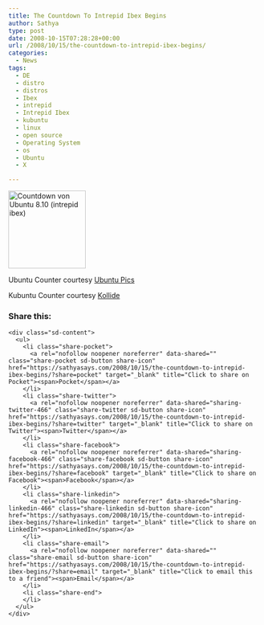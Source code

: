 ```yaml
---
title: The Countdown To Intrepid Ibex Begins
author: Sathya
type: post
date: 2008-10-15T07:28:28+00:00
url: /2008/10/15/the-countdown-to-intrepid-ibex-begins/
categories:
  - News
tags:
  - DE
  - distro
  - distros
  - Ibex
  - intrepid
  - Intrepid Ibex
  - kubuntu
  - linux
  - open source
  - Operating System
  - os
  - Ubuntu
  - X

---
```

[<img src="http://www.ubuntu-pics.de/counter/" border="0" alt="Countdown von Ubuntu 8.10 (intrepid ibex)" width="154" height="155" />][1][<img src="https://i2.wp.com/aplg.kollide.net/kubuntu/counter/small.en.png?w=740" border="0" alt="" data-recalc-dims="1" />][2]

Ubuntu Counter courtesy [Ubuntu Pics][3]

Kubuntu Counter courtesy [Kollide][4]

<div class="sharedaddy sd-sharing-enabled">
  <div class="robots-nocontent sd-block sd-social sd-social-icon-text sd-sharing">
    <h3 class="sd-title">
      Share this:
    </h3>
    
    <div class="sd-content">
      <ul>
        <li class="share-pocket">
          <a rel="nofollow noopener noreferrer" data-shared="" class="share-pocket sd-button share-icon" href="https://sathyasays.com/2008/10/15/the-countdown-to-intrepid-ibex-begins/?share=pocket" target="_blank" title="Click to share on Pocket"><span>Pocket</span></a>
        </li>
        <li class="share-twitter">
          <a rel="nofollow noopener noreferrer" data-shared="sharing-twitter-466" class="share-twitter sd-button share-icon" href="https://sathyasays.com/2008/10/15/the-countdown-to-intrepid-ibex-begins/?share=twitter" target="_blank" title="Click to share on Twitter"><span>Twitter</span></a>
        </li>
        <li class="share-facebook">
          <a rel="nofollow noopener noreferrer" data-shared="sharing-facebook-466" class="share-facebook sd-button share-icon" href="https://sathyasays.com/2008/10/15/the-countdown-to-intrepid-ibex-begins/?share=facebook" target="_blank" title="Click to share on Facebook"><span>Facebook</span></a>
        </li>
        <li class="share-linkedin">
          <a rel="nofollow noopener noreferrer" data-shared="sharing-linkedin-466" class="share-linkedin sd-button share-icon" href="https://sathyasays.com/2008/10/15/the-countdown-to-intrepid-ibex-begins/?share=linkedin" target="_blank" title="Click to share on LinkedIn"><span>LinkedIn</span></a>
        </li>
        <li class="share-email">
          <a rel="nofollow noopener noreferrer" data-shared="" class="share-email sd-button share-icon" href="https://sathyasays.com/2008/10/15/the-countdown-to-intrepid-ibex-begins/?share=email" target="_blank" title="Click to email this to a friend"><span>Email</span></a>
        </li>
        <li class="share-end">
        </li>
      </ul>
    </div>
  </div>
</div>

 [1]: http://www.ubuntu.com/
 [2]: http://www.kubuntu.org
 [3]: http://www.ubuntu-pics.de/counter
 [4]: http://aplg.kollide.net/kubuntu/counter/
